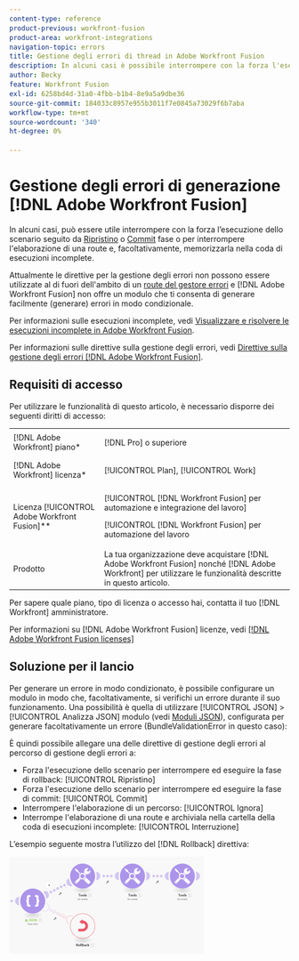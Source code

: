```yaml
---
content-type: reference
product-previous: workfront-fusion
product-area: workfront-integrations
navigation-topic: errors
title: Gestione degli errori di thread in Adobe Workfront Fusion
description: In alcuni casi è possibile interrompere con la forza l'esecuzione dello scenario seguito dalla fase di rollback o commit o interrompere l'elaborazione di una route e, facoltativamente, archiviarla nella coda di visualizzazione e risolvere le esecuzioni incomplete in Adobe Workfront Fusion.
author: Becky
feature: Workfront Fusion
exl-id: 6258bd4d-31a0-4fbb-b1b4-8e9a5a9dbe36
source-git-commit: 184033c8957e955b3011f7e0845a73029f6b7aba
workflow-type: tm+mt
source-wordcount: '340'
ht-degree: 0%

---
```


# Gestione degli errori di generazione [!DNL Adobe Workfront Fusion]

In alcuni casi, può essere utile interrompere con la forza l’esecuzione dello scenario seguito da [Ripristino](../../workfront-fusion/scenarios/scenario-execution-cycles-phases.md#rollback) o [Commit](../../workfront-fusion/scenarios/scenario-execution-cycles-phases.md#commit) fase o per interrompere l&#39;elaborazione di una route e, facoltativamente, memorizzarla nella coda di esecuzioni incomplete.

Attualmente le direttive per la gestione degli errori non possono essere utilizzate al di fuori dell&#39;ambito di un [route del gestore errori](../../workfront-fusion/errors/error-handling.md#error) e [!DNL Adobe Workfront Fusion] non offre un modulo che ti consenta di generare facilmente (generare) errori in modo condizionale.

Per informazioni sulle esecuzioni incomplete, vedi [Visualizzare e risolvere le esecuzioni incomplete in Adobe Workfront Fusion](../../workfront-fusion/scenarios/view-and-resolve-incomplete-executions.md).

Per informazioni sulle direttive sulla gestione degli errori, vedi [Direttive sulla gestione degli errori [!DNL Adobe Workfront Fusion]](../../workfront-fusion/errors/directives-for-error-handling.md).

## Requisiti di accesso

Per utilizzare le funzionalità di questo articolo, è necessario disporre dei seguenti diritti di accesso:

<table style="table-layout:auto">
 <col> 
 <col> 
 <tbody> 
  <tr> 
   <td role="rowheader">[!DNL Adobe Workfront] piano*</td> 
   <td> <p>[!DNL Pro] o superiore</p> </td> 
  </tr> 
  <tr data-mc-conditions=""> 
   <td role="rowheader">[!DNL Adobe Workfront] licenza*</td> 
   <td> <p>[!UICONTROL Plan], [!UICONTROL Work]</p> </td> 
  </tr> 
  <tr> 
   <td role="rowheader">Licenza [!UICONTROL Adobe Workfront Fusion]**</td> 
   <td> <p>[!UICONTROL [!DNL Workfront Fusion] per automazione e integrazione del lavoro] </p><p>[!UICONTROL [!DNL Workfront Fusion] per automazione del lavoro</p>  </td> 
  </tr> 
  <tr> 
   <td role="rowheader">Prodotto</td> 
   <td>La tua organizzazione deve acquistare [!DNL Adobe Workfront Fusion] nonché [!DNL Adobe Workfront] per utilizzare le funzionalità descritte in questo articolo.</td> 
  </tr> 
 </tbody> 
</table>

Per sapere quale piano, tipo di licenza o accesso hai, contatta il tuo [!DNL Workfront] amministratore.

Per informazioni su [!DNL Adobe Workfront Fusion] licenze, vedi [[!DNL Adobe Workfront Fusion licenses]](../../workfront-fusion/get-started/license-automation-vs-integration.md)

## Soluzione per il lancio

Per generare un errore in modo condizionato, è possibile configurare un modulo in modo che, facoltativamente, si verifichi un errore durante il suo funzionamento. Una possibilità è quella di utilizzare [!UICONTROL JSON] > [!UICONTROL Analizza JSON] modulo (vedi [Moduli JSON](../../workfront-fusion/apps-and-their-modules/json-modules.md)), configurata per generare facoltativamente un errore (BundleValidationError in questo caso):

È quindi possibile allegare una delle direttive di gestione degli errori al percorso di gestione degli errori a:

* Forza l&#39;esecuzione dello scenario per interrompere ed eseguire la fase di rollback: [!UICONTROL Ripristino]
* Forza l&#39;esecuzione dello scenario per interrompere ed eseguire la fase di commit: [!UICONTROL Commit]
* Interrompere l&#39;elaborazione di un percorso: [!UICONTROL Ignora]
* Interrompe l&#39;elaborazione di una route e archiviala nella cartella della coda di esecuzioni incomplete: [!UICONTROL Interruzione]

L’esempio seguente mostra l’utilizzo del [!DNL Rollback] direttiva:

![](assets/rollback-directive-350x175.png)
